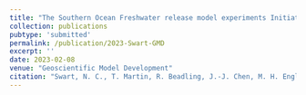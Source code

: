 ```yaml
---
title: "The Southern Ocean Freshwater release model experiments Initiative (SOFIA): Scientific objectives and experimental design"
collection: publications
pubtype: 'submitted'
permalink: /publication/2023-Swart-GMD
excerpt: ''
date: 2023-02-08
venue: "Geoscientific Model Development"
citation: "Swart, N. C., T. Martin, R. Beadling, J.-J. Chen, M. H. England, R. Farneti, S. M. Griffies, T. Hattermann, F. A. Haumann, Q. Li, J. Marshall, M. Muilwijk, A. G. Pauling, A. Purich, I. J. Smith, M. Thomas (2023). &quot;The Southern Ocean Freshwater release model experiments Initiative (SOFIA): Scientific objectives and experimental design&quot; <i>Geoscientific Model Development</i>. (submitted)"
---
```

